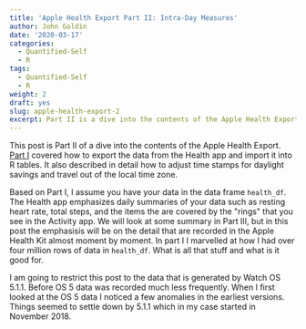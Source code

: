 ```yaml
---
title: 'Apple Health Export Part II: Intra-Day Measures'
author: John Goldin
date: '2020-03-17'
categories:
  - Quantified-Self
  - R
tags:
  - Quantified-Self
  - R
weight: 2
draft: yes
slug: apple-health-export-2
excerpt: Part II is a dive into the contents of the Apple Health Export with a focus on intra-day measures such as heart rate and energy as opposed to daily measures such as resting heart rate or daily step count.
---
```


This post is Part II of a dive into the contents of the Apple Health Export.
[Part I](/blog/apple-health-export-1/) covered how to export the data from the Health app and import it into
R tables. It also described in detail how to adjust time stamps for daylight
savings and travel out of the local time zone.

Based on Part I, I assume you have your data in the data frame `health_df`. 
The Health app emphasizes daily summaries of your data such as resting heart
rate, total steps, and the items the are covered by the "rings" that you see
in the Activity app. We will look at some summary in Part III, but in this
post the emphasisis will be on the detail that are recorded in the Apple
Health Kit almost moment by moment. In part I I marvelled at how I had over
four million rows of data in `health_df`. What is all that stuff and what
is it good for.

I am going to restrict this post to the data that is generated by Watch OS
5.1.1.  Before OS 5 data was recorded much less frequently. When I first 
looked at the OS 5 data I noticed a few anomalies in the earliest versions.
Things seemed to settle down by 5.1.1 which in my case started in November 2018.
